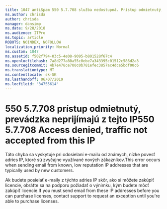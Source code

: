 ```yaml
---
title: 1047 antiSpam 550 5.7.708 služba nedostupná. Prístup odmietnutý, prevádzka neprijímajú z tejto IP
ms.author: chrisda
author: chrisda
manager: dansimp
ms.date: 9/28/2018
ms.audience: ITPro
ms.topic: article
ROBOTS: NOINDEX, NOFOLLOW
localization_priority: Normal
ms.custom: 1047
ms.assetid: f502f794-03c5-4e08-9095-b801528f67c4
ms.openlocfilehash: 7a8d277a80a55c0ebe7a343395c01512c586d2a3
ms.sourcegitcommit: 4b7e478ce700c0b781efec3857ac4dce5bdf00c6
ms.translationtype: MT
ms.contentlocale: sk-SK
ms.lasthandoff: 06/07/2019
ms.locfileid: "34755614"
---
```

# <a name="550-57708-access-denied-traffic-not-accepted-from-this-ip"></a><span data-ttu-id="54739-103">550 5.7.708 prístup odmietnutý, prevádzka neprijímajú z tejto IP</span><span class="sxs-lookup"><span data-stu-id="54739-103">550 5.7.708 Access denied, traffic not accepted from this IP</span></span>

<span data-ttu-id="54739-104">Táto chyba sa vyskytuje pri odosielaní e-mailu od známych, nízke povesť adries IP, ktoré sú zvyčajne využívané nových zákazníkov.</span><span class="sxs-lookup"><span data-stu-id="54739-104">This error occurs when sending email from known, low reputation IP addresses that are typically used by new customers.</span></span>

<span data-ttu-id="54739-105">Ak budete posielať e-maily z týchto adries IP skôr, ako si môžete zakúpiť licencie, obráťte sa na podporu požiadať o výnimku, kým budete môcť zakúpiť licencie.</span><span class="sxs-lookup"><span data-stu-id="54739-105">If you must send email from these IP addresses before you can purchase licenses, contact support to request an exception until you're able to purchase licenses.</span></span>
